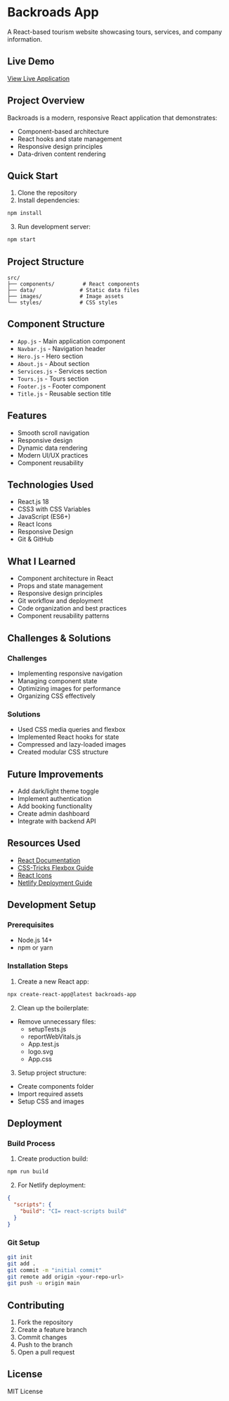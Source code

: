 # Backroads App

A React-based tourism website showcasing tours, services, and company information.

## Live Demo

[View Live Application](https://backroads-app.netlify.app/)

## Project Overview

Backroads is a modern, responsive React application that demonstrates:
- Component-based architecture
- React hooks and state management
- Responsive design principles
- Data-driven content rendering

## Quick Start

1. Clone the repository
2. Install dependencies:
```bash
npm install
```
3. Run development server:
```bash
npm start
```

## Project Structure

```
src/
├── components/         # React components
├── data/              # Static data files
├── images/            # Image assets
└── styles/            # CSS styles
```

## Component Structure

- `App.js` - Main application component
- `Navbar.js` - Navigation header
- `Hero.js` - Hero section
- `About.js` - About section
- `Services.js` - Services section
- `Tours.js` - Tours section
- `Footer.js` - Footer component
- `Title.js` - Reusable section title

## Features

- Smooth scroll navigation
- Responsive design
- Dynamic data rendering
- Modern UI/UX practices
- Component reusability

## Technologies Used
- React.js 18
- CSS3 with CSS Variables
- JavaScript (ES6+)
- React Icons
- Responsive Design
- Git & GitHub

## What I Learned
- Component architecture in React
- Props and state management
- Responsive design principles
- Git workflow and deployment
- Code organization and best practices
- Component reusability patterns

## Challenges & Solutions
### Challenges
- Implementing responsive navigation
- Managing component state
- Optimizing images for performance
- Organizing CSS effectively

### Solutions
- Used CSS media queries and flexbox
- Implemented React hooks for state
- Compressed and lazy-loaded images
- Created modular CSS structure

## Future Improvements
- Add dark/light theme toggle
- Implement authentication
- Add booking functionality
- Create admin dashboard
- Integrate with backend API

## Resources Used
- [React Documentation](https://reactjs.org/)
- [CSS-Tricks Flexbox Guide](https://css-tricks.com/snippets/css/a-guide-to-flexbox/)
- [React Icons](https://react-icons.github.io/react-icons/)
- [Netlify Deployment Guide](https://docs.netlify.com/)

## Development Setup

### Prerequisites

- Node.js 14+
- npm or yarn

### Installation Steps

1. Create a new React app:
```bash
npx create-react-app@latest backroads-app
```

2. Clean up the boilerplate:
- Remove unnecessary files:
  - setupTests.js
  - reportWebVitals.js
  - App.test.js
  - logo.svg
  - App.css

3. Setup project structure:
- Create components folder
- Import required assets
- Setup CSS and images

## Deployment

### Build Process

1. Create production build:
```bash
npm run build
```

2. For Netlify deployment:
```json
{
  "scripts": {
    "build": "CI= react-scripts build"
  }
}
```

### Git Setup

```bash
git init
git add .
git commit -m "initial commit"
git remote add origin <your-repo-url>
git push -u origin main
```

## Contributing

1. Fork the repository
2. Create a feature branch
3. Commit changes
4. Push to the branch
5. Open a pull request

## License

MIT License
